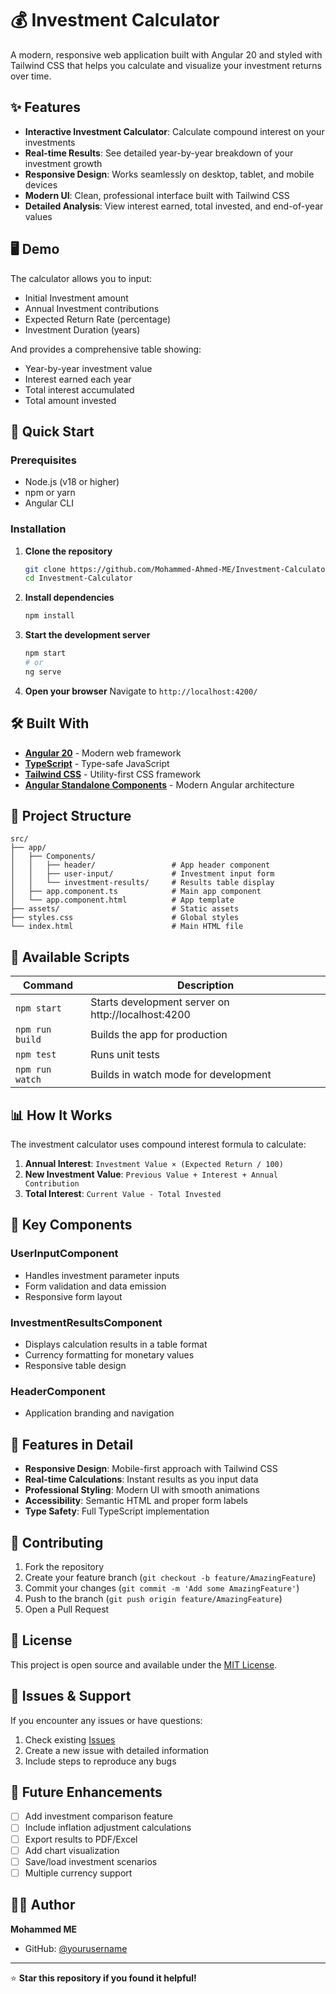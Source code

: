 # 💰 Investment Calculator

A modern, responsive web application built with Angular 20 and styled with Tailwind CSS that helps you calculate and visualize your investment returns over time.

## ✨ Features

- **Interactive Investment Calculator**: Calculate compound interest on your investments
- **Real-time Results**: See detailed year-by-year breakdown of your investment growth
- **Responsive Design**: Works seamlessly on desktop, tablet, and mobile devices
- **Modern UI**: Clean, professional interface built with Tailwind CSS
- **Detailed Analysis**: View interest earned, total invested, and end-of-year values

## 🖥️ Demo

The calculator allows you to input:
- Initial Investment amount
- Annual Investment contributions
- Expected Return Rate (percentage)
- Investment Duration (years)

And provides a comprehensive table showing:
- Year-by-year investment value
- Interest earned each year
- Total interest accumulated
- Total amount invested

## 🚀 Quick Start

### Prerequisites

- Node.js (v18 or higher)
- npm or yarn
- Angular CLI

### Installation

1. **Clone the repository**
   ```bash
   git clone https://github.com/Mohammed-Ahmed-ME/Investment-Calculator.git
   cd Investment-Calculator
   ```

2. **Install dependencies**
   ```bash
   npm install
   ```

3. **Start the development server**
   ```bash
   npm start
   # or
   ng serve
   ```

4. **Open your browser**
   Navigate to `http://localhost:4200/`

## 🛠️ Built With

- **[Angular 20](https://angular.io/)** - Modern web framework
- **[TypeScript](https://www.typescriptlang.org/)** - Type-safe JavaScript
- **[Tailwind CSS](https://tailwindcss.com/)** - Utility-first CSS framework
- **[Angular Standalone Components](https://angular.io/guide/standalone-components)** - Modern Angular architecture

## 📁 Project Structure

```
src/
├── app/
│   ├── Components/
│   │   ├── header/                 # App header component
│   │   ├── user-input/             # Investment input form
│   │   └── investment-results/     # Results table display
│   ├── app.component.ts            # Main app component
│   └── app.component.html          # App template
├── assets/                         # Static assets
├── styles.css                      # Global styles
└── index.html                      # Main HTML file
```

## 🔧 Available Scripts

| Command | Description |
|---------|-------------|
| `npm start` | Starts development server on http://localhost:4200 |
| `npm run build` | Builds the app for production |
| `npm test` | Runs unit tests |
| `npm run watch` | Builds in watch mode for development |

## 📊 How It Works

The investment calculator uses compound interest formula to calculate:

1. **Annual Interest**: `Investment Value × (Expected Return / 100)`
2. **New Investment Value**: `Previous Value + Interest + Annual Contribution`
3. **Total Interest**: `Current Value - Total Invested`

## 🎨 Key Components

### UserInputComponent
- Handles investment parameter inputs
- Form validation and data emission
- Responsive form layout

### InvestmentResultsComponent
- Displays calculation results in a table format
- Currency formatting for monetary values
- Responsive table design

### HeaderComponent
- Application branding and navigation

## 🌟 Features in Detail

- **Responsive Design**: Mobile-first approach with Tailwind CSS
- **Real-time Calculations**: Instant results as you input data
- **Professional Styling**: Modern UI with smooth animations
- **Accessibility**: Semantic HTML and proper form labels
- **Type Safety**: Full TypeScript implementation

## 🤝 Contributing

1. Fork the repository
2. Create your feature branch (`git checkout -b feature/AmazingFeature`)
3. Commit your changes (`git commit -m 'Add some AmazingFeature'`)
4. Push to the branch (`git push origin feature/AmazingFeature`)
5. Open a Pull Request

## 📝 License

This project is open source and available under the [MIT License](LICENSE).

## 🐛 Issues & Support

If you encounter any issues or have questions:

1. Check existing [Issues](https://github.com/yourusername/investment-calculator/issues)
2. Create a new issue with detailed information
3. Include steps to reproduce any bugs

## 🔮 Future Enhancements

- [ ] Add investment comparison feature
- [ ] Include inflation adjustment calculations
- [ ] Export results to PDF/Excel
- [ ] Add chart visualization
- [ ] Save/load investment scenarios
- [ ] Multiple currency support

## 👨‍💻 Author

**Mohammed ME**
- GitHub: [@yourusername](https://github.com/yourusername)

---

⭐ **Star this repository if you found it helpful!**
